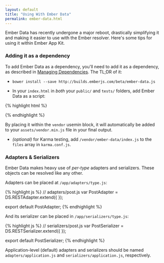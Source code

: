 ```yaml
---
layout: default
title: "Using With Ember Data"
permalink: ember-data.html
---
```


Ember Data has recently undergone a major reboot, drastically simplifying it and making it easier to use with the Ember resolver. Here's some tips for using it within Ember App Kit.

### Adding it as a dependency

To add Ember Data as a dependency, you'll need to add it as a dependency, as described in [Managing Dependencies](/guides/dependencies.html). The TL;DR of it:

* `bower install --save http://builds.emberjs.com/beta/ember-data.js`

* In your `index.html` in *both* your `public/` and `tests/` folders, add Ember Data as a script:

{% highlight html %}
<head>
  <!-- build:js(.) assets/vendor.min.js -->
  <!-- ... -->
  <script src="/vendor/ember-data/index.js"></script>
  <!-- endbuild -->
</head>
{% endhighlight %}

By placing it within the `vendor` usemin block, it will automatically be added to your `assets/vendor.min.js` file in your final output.

* *(optional)* for Karma testing, add `/vendor/ember-data/index.js` to the `files` array in `karma.conf.js`.

### Adapters & Serializers

Ember Data makes heavy use of *per-type* adapters and serializers. These objects can be resolved like any other.

Adapters can be placed at `/app/adapters/type.js`:

{% highlight js %}
// adapters/post.js
var PostAdapter = DS.RESTAdapter.extend({
});

export default PostAdapter;
{% endhighlight %}

And its serializer can be placed in `/app/serializers/type.js`:

{% highlight js %}
// serializers/post.js
var PostSerializer = DS.RESTSerializer.extend({
});

export default PostSerializer;
{% endhighlight %}

Application-level (default) adapters and serializers should be named `adapters/application.js` and `serializers/application.js`, respectively.
